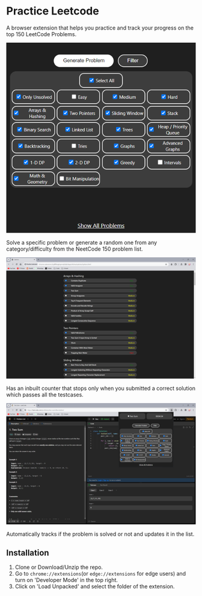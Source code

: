 # Practice Leetcode

A browser extension that helps you practice and track your progress on the top 150 LeetCode Problems.

![screenshot1](./screenshots/ext1.png)

Solve a specific problem or generate a random one from any category/difficulty from the NeetCode 150 problem list.

![screenshot2](./screenshots/ext2.png)

Has an inbuilt counter that stops only when you submitted a correct solution which passes all the testcases.

![screenshot3](./screenshots/ext3.png)

Automatically tracks if the problem is solved or not and updates it in the list.

## Installation

1. Clone or Download/Unzip the repo.
2. Go to `chrome://extensions`(or `edge://extensions` for edge users) and turn on 'Developer Mode' in the top right.
3. Click on 'Load Unpacked' and select the folder of the extension.